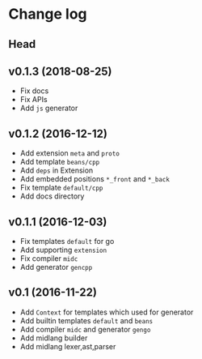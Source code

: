Change log
==========

## Head

## v0.1.3 (2018-08-25)

* Fix docs
* Fix APIs
* Add `js` generator

## v0.1.2 (2016-12-12)

* Add extension `meta` and `proto`
* Add template `beans/cpp`
* Add `deps` in Extension
* Add embedded positions `*_front` and `*_back`
* Fix template `default/cpp`
* Add docs directory

## v0.1.1 (2016-12-03)

* Fix templates `default` for go
* Add supporting `extension`
* Fix compiler `midc`
* Add generator `gencpp`

## v0.1 (2016-11-22)

* Add `Context` for templates which used for generator
* Add builtin templates `default` and `beans`
* Add compiler `midc` and generator `gengo`
* Add midlang builder
* Add midlang lexer,ast,parser

